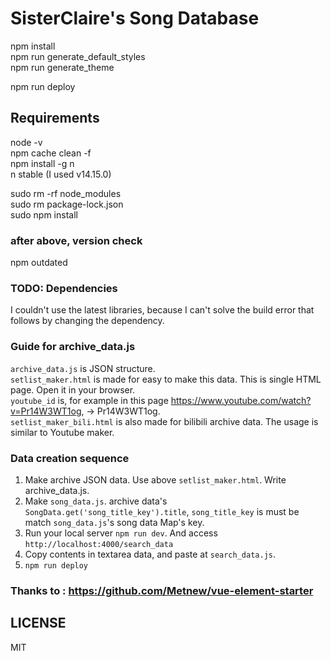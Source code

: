 # SisterClaire's Song Database
npm install  
npm run generate_default_styles  
npm run generate_theme  

npm run deploy


## Requirements
node -v  
npm cache clean -f  
npm install -g n  
n stable (I used v14.15.0)  

sudo rm -rf node_modules  
sudo rm package-lock.json  
sudo npm install  

### after above, version check
npm outdated

### TODO: Dependencies
I couldn't use the latest libraries, because I can't solve the build error that follows by changing the dependency.  

### Guide for archive_data.js
`archive_data.js` is JSON structure.  
`setlist_maker.html` is made for easy to make this data. This is single HTML page. Open it in your browser.  
`youtube_id` is, for example in this page https://www.youtube.com/watch?v=Pr14W3WT1og, -> Pr14W3WT1og.  
`setlist_maker_bili.html` is also made for bilibili archive data. The usage is similar to Youtube maker.  

### Data creation sequence
1. Make archive JSON data. Use above `setlist_maker.html`. Write archive_data.js.  
2. Make `song_data.js`. archive data's `SongData.get('song_title_key').title`, `song_title_key` is must be match `song_data.js`'s song data Map's key.  
3. Run your local server `npm run dev`. And access `http://localhost:4000/search_data`  
4. Copy contents in textarea data, and paste at `search_data.js`.  
5. `npm run deploy`  

### Thanks to : https://github.com/Metnew/vue-element-starter  

## LICENSE  
MIT